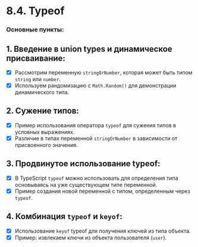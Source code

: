 # 8.4. Typeof

### Основные пункты:

## 1. Введение в union types и динамическое присваивание:

-   [x] Рассмотрим переменную `stringOrNumber`, которая может быть типом `string` или `number`.
-   [x] Используем рандомизацию с `Math.Random()` для демонстрации динамического типа.

## 2. Сужение типов:

-   [x] Пример использования оператора `typeof` для сужения типов в условных выражениях.
-   [x] Различие в типах переменной `stringOrNumber` в зависимости от присвоенного значения.

## 3. Продвинутое использование typeof:

-   [x] В TypeScript `typeof` можно использовать для определения типа основываясь на уже существующем типе переменной.
-   [x] Пример создания новой переменной с типом, определенным через `typeof`.

## 4. Комбинация `typeof` и `keyof`:

-   [x] Использование `keyof` typeof для получения ключей из типа объекта.
-   [x] Пример: извлекаем ключи из объекта пользователя (`user`).
